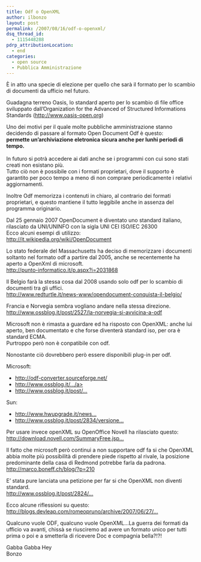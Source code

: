 ```yaml
---
title: Odf o OpenXML
author: ilbonzo
layout: post
permalink: /2007/08/16/odf-o-openxml/
dsq_thread_id:
  - 1115448288
pdrp_attributionLocation:
  - end
categories:
  - open source
  - Pubblica Amministrazione
---
```

<p>È in atto una specie di elezione per quello che sarà il formato per lo scambio di documenti da ufficio nel futuro.</p>
<p>Guadagna terreno Oasis, lo standard aperto per lo scambio di file office sviluppato dall&#8217;Organization for the Advanced of Structured Informations Standards (<a href="http://www.oasis-open.org">http://www.oasis-open.org</a>)</p>
<p>Uno dei motivi per il quale molte pubbliche amministrazione stanno decidendo di passare al formato Open Document Odf è questo:<br />
<strong>permette un&#8217;archiviazione eletronica sicura anche per lunhi periodi di tempo.<br />
</strong><br />
In futuro si potrà accedere ai dati anche se i programmi con cui sono stati creati non esistano più.<br />
Tutto ciò non è possibile con i formati proprietari, dove il supporto è garantito per poco tempo a meno di non comprare periodicamente i relativi aggiornamenti.</p>
<p>Inoltre Odf memorizza i contenuti in chiaro, al contrario dei formati proprietari, e questo mantiene il tutto leggibile anche in assenza del programma originario.</p>
<p>Dal 25 gennaio 2007 OpenDocument è diventato uno standard italiano, rilasciato da UNI/UNINFO con la sigla UNI CEI ISO/IEC 26300<br />
Ecco alcuni esempi di utilizzo:<br />
<a href="http://it.wikipedia.org/wiki/OpenDocument">http://it.wikipedia.org/wiki/OpenDocument<br />
</a></p>
<p>Lo stato federale del Massachusetts ha deciso di memorizzare i documenti soltanto nel formato odf a partire dal 2005, anche se recentemente ha aperto a OpenXml di microsoft.<br />
<a href="http://punto-informatico.it/p.aspx?i=2031868">http://punto-informatico.it/p.aspx?i=2031868</a></p>
<p>Il Belgio farà la stessa cosa dal 2008 usando solo odf per lo scambio di documenti tra gli uffici.<br />
<a href="http://www.redturtle.it/news-www/opendocument-conquista-il-belgio/">http://www.redturtle.it/news-www/opendocument-conquista-il-belgio/</a></p>
<p>Francia e Norvegia sembra vogliano andare nella stessa direzione.<br />
<a href="http://www.ossblog.it/post/2527/la-norvegia-si-avvicina-a-odf">http://www.ossblog.it/post/2527/la-norvegia-si-avvicina-a-odf</a></p>
<p>Microsoft  non è rimasta a guardare ed ha risposto con OpenXML: anche lui aperto, ben documentato e che forse diventerà standard iso, per ora è standard ECMA.<br />
Purtroppo però non è conpatibile con odf.</p>
<p>Nonostante ciò dovrebbero però essere disponibili plug-in per odf.</p>
<p>Microsoft:</p>
<ul>
<li>
<a href="http://odf-converter.sourceforge.net/">http://odf-converter.sourceforge.net/</a>
</li>
<li><a href="http://www.ossblog.it/post/1118/un-plugin-microsoft-per-odf">http://www.ossblog.it/&#8230;/a>
</li>
<li><a href="http://www.ossblog.it/post/1936/openxml-translator-come-microsoft-gestisce-odf">http://www.ossblog.it/post/&#8230;</a>
</li>
</ul>
<p>Sun:</p>
<ul>
<li><a href="http://www.hwupgrade.it/news/software/sun-rilascia-un-plug-in-per-odf-su-microsoft-office_21865.html">http://www.hwupgrade.it/news&#8230;</a>
</li>
<li><a href="http://www.ossblog.it/post/2834/versione-finale-del-plugin-odf-per-ms-office">http://www.ossblog.it/post/2834/versione&#8230;</a>
</li>
</ul>
<p>Per usare invece openXML su OpenOffice Novell ha rilasciato questo:<br />
<a href="http://download.novell.com/SummaryFree.jsp?buildid=ESrjfdE4U58~">http://download.novell.com/SummaryFree.jsp&#8230;</a></p>
<p>Il fatto che microsoft però continui a non supportare odf fa si che OpenXML abbia molte più possibilità di prendere piede rispetto al rivale, la posizione predominante della casa di Redmond potrebbe farla da padrona.<br />
<a href="http://marco.boneff.ch/blog/?p=210">http://marco.boneff.ch/blog/?p=210</a></p>
<p>E&#8217; stata pure lanciata una petizione per far si che OpenXML non diventi standard.<br />
<a href="http://www.ossblog.it/post/2824/crea-una-campagna-antimicrosoft-e-vinci-2500-euro">http://www.ossblog.it/post/2824/&#8230;</a></p>
<p>Ecco alcune riflessioni su questo:<br />
<a href="http://blogs.devleap.com/romeopruno/archive/2007/06/27/non-vogliono-openxml-come-standard.aspx)">http://blogs.devleap.com/romeopruno/archive/2007/06/27/&#8230;</a></p>
<p>Qualcuno vuole ODF, qualcuno vuole OpenXML&#8230;La guerra dei formati da ufficio va avanti, chissà se riusciremo ad avere un formato unico per tutti prima o poi e a smetterla di ricevere Doc e compagnia bella?!?!</p>
<p>Gabba Gabba Hey<br />
Bonzo</p>

